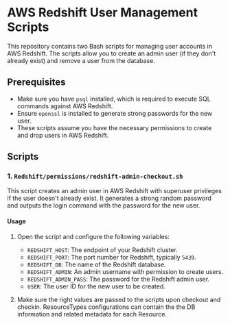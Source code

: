 # AWS Redshift User Management Scripts

This repository contains two Bash scripts for managing user accounts in AWS Redshift. The scripts allow you to create an admin user (if they don't already exist) and remove a user from the database.

## Prerequisites

- Make sure you have `psql` installed, which is required to execute SQL commands against AWS Redshift.
- Ensure `openssl` is installed to generate strong passwords for the new user.
- These scripts assume you have the necessary permissions to create and drop users in AWS Redshift.

## Scripts

### 1. `Redshift/permissions/redshift-admin-checkout.sh`

This script creates an admin user in AWS Redshift with superuser privileges if the user doesn't already exist. It generates a strong random password and outputs the login command with the password for the new user.

#### Usage

1. Open the script and configure the following variables:
   - `REDSHIFT_HOST`: The endpoint of your Redshift cluster.
   - `REDSHIFT_PORT`: The port number for Redshift, typically `5439`.
   - `REDSHIFT_DB`: The name of the Redshift database.
   - `REDSHIFT_ADMIN`: An admin username with permission to create users.
   - `REDSHIFT_ADMIN_PASS`: The password for the Redshift admin user.
   - `USER`: The user ID for the new user to be created.

2. Make sure the right values are passed to the scripts upon checkout and checkin. ResourceTypes configurations can contain the the DB information and related metadata for each Resource.
